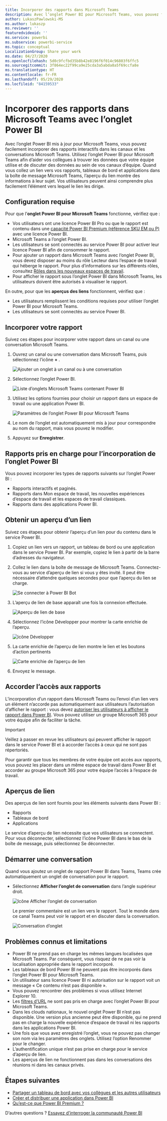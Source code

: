 ```yaml
---
title: Incorporer des rapports dans Microsoft Teams
description: Avec l’onglet Power BI pour Microsoft Teams, vous pouvez facilement incorporer des rapports interactifs dans des canaux et des conversations.
author: LukaszPawlowski-MS
ms.author: lukaszp
ms.reviewer: ''
featuredvideoid: ''
ms.service: powerbi
ms.subservice: powerbi-service
ms.topic: conceptual
LocalizationGroup: Share your work
ms.date: 04/27/2020
ms.openlocfilehash: 5d0c9fcfbd35b8b42e8196f6f014c96803f6ffc5
ms.sourcegitcommit: 3f864ec22f99ca9e25cda3a5abda8a5f69ccfa8e
ms.translationtype: HT
ms.contentlocale: fr-FR
ms.lasthandoff: 05/29/2020
ms.locfileid: "84159533"
---
```

# <a name="embed-reports-in-microsoft-teams-with-the-power-bi-tab"></a>Incorporer des rapports dans Microsoft Teams avec l’onglet Power BI

Avec l’onglet Power BI mis à jour pour Microsoft Teams, vous pouvez facilement incorporer des rapports interactifs dans les canaux et les conversations Microsoft Teams. Utilisez l’onglet Power BI pour Microsoft Teams afin d’aider vos collègues à trouver les données que votre équipe utilise et de discuter des données au sein de vos canaux d’équipe.  Quand vous collez un lien vers vos rapports, tableaux de bord et applications dans la boîte de message Microsoft Teams, l’aperçu du lien montre des informations à leur sujet. Vos utilisateurs peuvent ainsi comprendre plus facilement l’élément vers lequel le lien les dirige.

## <a name="requirements"></a>Configuration requise

Pour que l’**onglet Power BI pour Microsoft Teams** fonctionne, vérifiez que :

- Vos utilisateurs ont une licence Power BI Pro ou que le rapport est contenu dans une [capacité Power BI Premium (référence SKU EM ou P)](../admin/service-premium-what-is.md) avec une licence Power BI.
- Microsoft Teams a l’onglet Power BI.
- Les utilisateurs se sont connectés au service Power BI pour activer leur licence Power BI afin de consommer le rapport.
- Pour ajouter un rapport dans Microsoft Teams avec l’onglet Power BI, vous devez disposer au moins du rôle Lecteur dans l’espace de travail qui héberge le rapport. Pour plus d’informations sur les différents rôles, consultez [Rôles dans les nouveaux espaces de travail](service-new-workspaces.md#roles-in-the-new-workspaces).
- Pour afficher le rapport sous l’onglet Power BI dans Microsoft Teams, les utilisateurs doivent être autorisés à visualiser le rapport.

En outre, pour que les **aperçus des liens** fonctionnent, vérifiez que :
- Les utilisateurs remplissent les conditions requises pour utiliser l’onglet Power BI pour Microsoft Teams.
- Les utilisateurs se sont connectés au service Power BI. 


## <a name="embed-your-report"></a>Incorporer votre rapport

Suivez ces étapes pour incorporer votre rapport dans un canal ou une conversation Microsoft Teams.

1. Ouvrez un canal ou une conversation dans Microsoft Teams, puis sélectionnez l’icône **+** .

    ![Ajouter un onglet à un canal ou à une conversation](media/service-embed-report-microsoft-teams/service-embed-report-microsoft-teams-add.png)

2. Sélectionnez l’onglet Power BI.

    ![Liste d’onglets Microsoft Teams contenant Power BI](media/service-embed-report-microsoft-teams/service-embed-report-microsoft-teams-tab.png)

3. Utilisez les options fournies pour choisir un rapport dans un espace de travail ou une application Power BI.

    ![Paramètres de l’onglet Power BI pour Microsoft Teams](media/service-embed-report-microsoft-teams/service-embed-report-microsoft-teams-tab-settings.png)

4. Le nom de l’onglet est automatiquement mis à jour pour correspondre au nom du rapport, mais vous pouvez le modifier. 

5. Appuyez sur **Enregistrer**.

## <a name="supported-reports-for-embedding-the-power-bi-tab"></a>Rapports pris en charge pour l’incorporation de l’onglet Power BI
Vous pouvez incorporer les types de rapports suivants sur l’onglet Power BI :

- Rapports interactifs et paginés.
- Rapports dans Mon espace de travail, les nouvelles expériences d’espace de travail et les espaces de travail classiques.
- Rapports dans des applications Power BI.

## <a name="get-a-link-preview"></a>Obtenir un aperçu d’un lien

Suivez ces étapes pour obtenir l’aperçu d’un lien pour du contenu dans le service Power BI.

1. Copiez un lien vers un rapport, un tableau de bord ou une application dans le service Power BI. Par exemple, copiez le lien à partir de la barre d’adresses du navigateur.

2. Collez le lien dans la boîte de message de Microsoft Teams. Connectez-vous au service d’aperçu de lien si vous y êtes invité. Il peut être nécessaire d’attendre quelques secondes pour que l’aperçu du lien se charge.

    ![Se connecter à Power BI Bot](media/service-embed-report-microsoft-teams/service-teams-link-preview-sign-in-needed.png)

3. L’aperçu de lien de base apparaît une fois la connexion effectuée.

    ![Aperçu de lien de base](media/service-embed-report-microsoft-teams/service-teams-link-preview-basic.png)

4. Sélectionnez l’icône Développer pour montrer la carte enrichie de l’aperçu.

    ![icône Développer](media/service-embed-report-microsoft-teams/service-teams-link-preview-expand-icon.png)

5. La carte enrichie de l’aperçu de lien montre le lien et les boutons d’action pertinents

    ![Carte enrichie de l’aperçu de lien](media/service-embed-report-microsoft-teams/service-teams-link-preview-nice-card.png)

6. Envoyez le message.



## <a name="grant-access-to-reports"></a>Accorder l’accès aux rapports

L’incorporation d’un rapport dans Microsoft Teams ou l’envoi d’un lien vers un élément n’accorde pas automatiquement aux utilisateurs l’autorisation d’afficher le rapport : vous devez [autoriser les utilisateurs à afficher le rapport dans Power BI](service-share-dashboards.md). Vous pouvez utiliser un groupe Microsoft 365 pour votre équipe afin de faciliter la tâche.

> [!IMPORTANT]
> Veillez à passer en revue les utilisateurs qui peuvent afficher le rapport dans le service Power BI et à accorder l’accès à ceux qui ne sont pas répertoriés.

Pour garantir que tous les membres de votre équipe ont accès aux rapports, vous pouvez les placer dans un même espace de travail dans Power BI et accorder au groupe Microsoft 365 pour votre équipe l’accès à l’espace de travail.

## <a name="link-previews"></a>Aperçus de lien 

Des aperçus de lien sont fournis pour les éléments suivants dans Power BI :
- Rapports
- Tableaux de bord
- Applications

Le service d’aperçu de lien nécessite que vos utilisateurs se connectent. Pour vous déconnecter, sélectionnez l’icône Power BI dans le bas de la boîte de message, puis sélectionnez Se déconnecter.

## <a name="start-a-conversation"></a>Démarrer une conversation

Quand vous ajoutez un onglet de rapport Power BI dans Teams, Teams crée automatiquement un onglet de conversation pour le rapport. 

- Sélectionnez **Afficher l’onglet de conversation** dans l’angle supérieur droit.

    ![Icône Afficher l’onglet de conversation](media/service-embed-report-microsoft-teams/power-bi-teams-conversation-icon.png)

    Le premier commentaire est un lien vers le rapport. Tout le monde dans ce canal Teams peut voir le rapport et en discuter dans la conversation.

    ![Conversation d’onglet](media/service-embed-report-microsoft-teams/power-bi-teams-conversation-tab.png)

## <a name="known-issues-and-limitations"></a>Problèmes connus et limitations

- Power BI ne prend pas en charge les mêmes langues localisées que Microsoft Teams. Par conséquent, vous risquez de ne pas voir la localisation appropriée dans le rapport incorporé.
- Les tableaux de bord Power BI ne peuvent pas être incorporés dans l’onglet Power BI pour Microsoft Teams.
- Un utilisateur sans licence Power BI ni autorisation sur le rapport voit un message « Ce contenu n’est pas disponible ».
- Vous pouvez rencontrer des problèmes si vous utilisez Internet Explorer 10. <!--You can look at the [browsers support for Power BI](../consumer/end-user-browsers.md) and for [Microsoft 365](https://products.office.com/office-system-requirements#Browsers-section). -->
- Les [filtres d’URL](service-url-filters.md) ne sont pas pris en charge avec l’onglet Power BI pour Microsoft Teams.
- Dans les clouds nationaux, le nouvel onglet Power BI n’est pas disponible. Une version plus ancienne peut être disponible, qui ne prend pas en charge la nouvelle expérience d’espace de travail ni les rapports dans les applications Power BI. 
- Une fois que vous avez enregistré l’onglet, vous ne pouvez pas changer son nom via les paramètres des onglets. Utilisez l’option Renommer pour le changer.
- L’authentification unique n’est pas prise en charge pour le service d’aperçu de lien.
- Les aperçus de lien ne fonctionnent pas dans les conversations des réunions ni dans les canaux privés.

## <a name="next-steps"></a>Étapes suivantes
- [Partager un tableau de bord avec vos collègues et les autres utilisateurs](service-share-dashboards.md)  
- [Créer et distribuer une application dans Power BI](service-create-distribute-apps.md)  
- [Qu’est-ce que Power BI Premium ?](../admin/service-premium-what-is.md)

D’autres questions ? [Essayez d’interroger la communauté Power BI](https://community.powerbi.com/)
